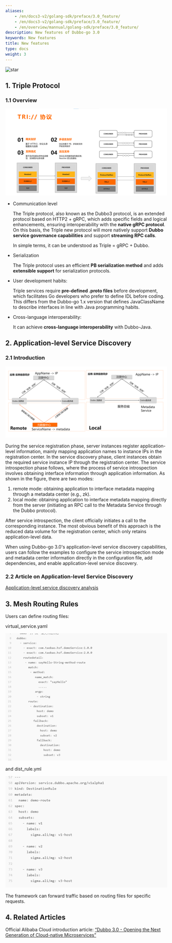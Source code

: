 ```yaml
---
aliases:
    - /en/docs3-v2/golang-sdk/preface/3.0_feature/
    - /en/docs3-v2/golang-sdk/preface/3.0_feature/
    - /en/overview/mannual/golang-sdk/preface/3.0_feature/
description: New features of Dubbo-go 3.0
keywords: New features
title: New features
type: docs
weight: 3
---
```







![star](https://shields.io/github/stars/apache/dubbo-go?style=dark)

## 1. Triple Protocol

### 1.1 Overview

![img](/imgs/docs3-v2/golang-sdk/concept/more/3.0_feature/tri.png)

- Communication level

  The Triple protocol, also known as the Dubbo3 protocol, is an extended protocol based on HTTP2 + gRPC, which adds specific fields and logical enhancements, ensuring interoperability with the **native gRPC protocol**. On this basis, the Triple new protocol will more natively support **Dubbo service governance capabilities** and support **streaming RPC calls**.

  In simple terms, it can be understood as Triple = gRPC + Dubbo.

- Serialization

  The Triple protocol uses an efficient **PB serialization method** and adds **extensible support** for serialization protocols.

- User development habits:

  Triple services require **pre-defined .proto files** before development, which facilitates Go developers who prefer to define IDL before coding. This differs from the Dubbo-go 1.x version that defines JavaClassName to describe interfaces in line with Java programming habits.

- Cross-language interoperability:

  It can achieve **cross-language interoperability** with Dubbo-Java.


## 2. Application-level Service Discovery

### 2.1 Introduction

![img](/imgs/docs3-v2/golang-sdk/concept/more/3.0_feature/disc.png)

During the service registration phase, server instances register application-level information, mainly mapping application names to instance IPs in the registration center. In the service discovery phase, client instances obtain the required service instance IP through the registration center. The service introspection phase follows, where the process of service introspection involves obtaining interface information through application information. As shown in the figure, there are two modes:

1. remote mode: obtaining application to interface metadata mapping through a metadata center (e.g., zk).
2. local mode: obtaining application to interface metadata mapping directly from the server (initiating an RPC call to the Metadata Service through the Dubbo protocol).

After service introspection, the client officially initiates a call to the corresponding instance. The most obvious benefit of this approach is the reduced data volume for the registration center, which only retains application-level data.

When using Dubbo-go 3.0's application-level service discovery capabilities, users can follow the examples to configure the service introspection mode and metadata center information directly in the configuration file, add dependencies, and enable application-level service discovery.

###  2.2 Article on Application-level Service Discovery

[Application-level service discovery analysis](https://baijiahao.baidu.com/s?id=1669266413887039723&wfr=spider&for=pc)

## 3. Mesh Routing Rules

Users can define routing files:

virtual_service.yaml

![img](/imgs/docs3-v2/golang-sdk/concept/more/3.0_feature/virtual_service.png)

and dist_rule.yml

![img](/imgs/docs3-v2/golang-sdk/concept/more/3.0_feature/dest_rule.png)

The framework can forward traffic based on routing files for specific requests.

## 4. Related Articles

Official Alibaba Cloud introduction article: [“Dubbo 3.0 - Opening the Next Generation of Cloud-native Microservices”](https://developer.aliyun.com/article/770964?utm_content=g_1000175535)

